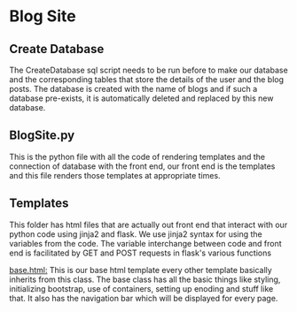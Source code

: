 # Blog Site

## Create Database
The CreateDatabase sql script needs to be run before to make our database and the corresponding tables that store the details of the user and the blog posts. The database is 
created with the name of blogs and if such a database pre-exists, it is automatically deleted and replaced by this new database.

## BlogSite.py
This is the python file with all the code of rendering templates and the connection of database with the front end, our front end is the templates and this file renders those 
templates at appropriate times.

## Templates
This folder has html files that are actually out front end that interact with our python code using jinja2 and flask. We use jinja2 syntax for using the variables from the code. 
The variable interchange between code and front end is facilitated by GET and POST requests in flask's various functions

<ins>base.html:</ins>
This is our base html template every other template basically inherits from this class. The base class has all the basic things like styling, initializing bootstrap, use of containers, setting up enoding and stuff like that. It also has the navigation bar which will be displayed for every page.
